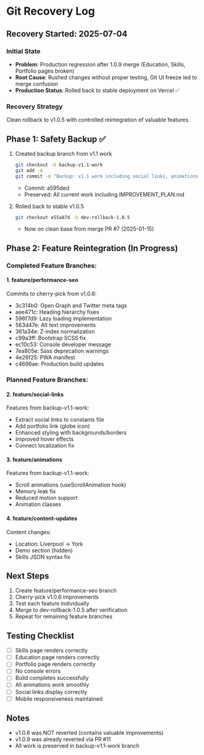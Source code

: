 # Git Recovery Log

## Recovery Started: 2025-07-04

### Initial State
- **Problem**: Production regression after 1.0.9 merge (Education, Skills, Portfolio pages broken)
- **Root Cause**: Rushed changes without proper testing, Git UI freeze led to merge confusion
- **Production Status**: Rolled back to stable deployment on Vercel ✅

### Recovery Strategy
Clean rollback to v1.0.5 with controlled reintegration of valuable features.

## Phase 1: Safety Backup ✅
1. Created backup branch from v1.1 work
   ```bash
   git checkout -b backup-v1.1-work
   git add -A
   git commit -m "Backup: v1.1 work including social links, animations, and improvements"
   ```
   - Commit: a595ded
   - Preserved: All current work including IMPROVEMENT_PLAN.md

2. Rolled back to stable v1.0.5
   ```bash
   git checkout e55a87d -b dev-rollback-1.0.5
   ```
   - Now on clean base from merge PR #7 (2025-01-15)

## Phase 2: Feature Reintegration (In Progress)

### Completed Feature Branches:

#### 1. feature/performance-seo
Commits to cherry-pick from v1.0.6:
- 3c314b0: Open Graph and Twitter meta tags
- aee471c: Heading hierarchy fixes
- 596f7d9: Lazy loading implementation
- 563d47e: Alt text improvements
- 361a34e: Z-index normalization
- c99a3ff: Bootstrap SCSS fix
- ec10c53: Console developer message
- 7ea805e: Sass deprecation warnings
- 4e26f25: PWA manifest
- c4696ae: Production build updates

### Planned Feature Branches:

#### 2. feature/social-links
Features from backup-v1.1-work:
- Extract social links to constants file
- Add portfolio link (globe icon)
- Enhanced styling with backgrounds/borders
- Improved hover effects
- Connect localization fix

#### 3. feature/animations
Features from backup-v1.1-work:
- Scroll animations (useScrollAnimation hook)
- Memory leak fix
- Reduced motion support
- Animation classes

#### 4. feature/content-updates
Content changes:
- Location: Liverpool → York
- Demo section (hidden)
- Skills JSON syntax fix

## Next Steps
1. Create feature/performance-seo branch
2. Cherry-pick v1.0.6 improvements
3. Test each feature individually
4. Merge to dev-rollback-1.0.5 after verification
5. Repeat for remaining feature branches

## Testing Checklist
- [ ] Skills page renders correctly
- [ ] Education page renders correctly
- [ ] Portfolio page renders correctly
- [ ] No console errors
- [ ] Build completes successfully
- [ ] All animations work smoothly
- [ ] Social links display correctly
- [ ] Mobile responsiveness maintained

## Notes
- v1.0.6 was NOT reverted (contains valuable improvements)
- v1.0.9 was already reverted via PR #11
- All work is preserved in backup-v1.1-work branch


